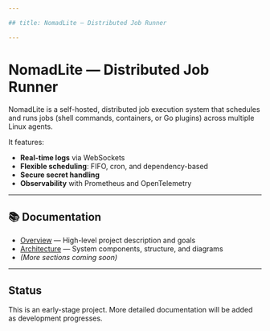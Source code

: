 ```yaml
---

## title: NomadLite — Distributed Job Runner

---
```


# NomadLite — Distributed Job Runner

NomadLite is a self-hosted, distributed job execution system that schedules and runs jobs (shell commands, containers, or Go plugins) across multiple Linux agents.

It features:

* **Real-time logs** via WebSockets
* **Flexible scheduling**: FIFO, cron, and dependency-based
* **Secure secret handling**
* **Observability** with Prometheus and OpenTelemetry

---

## 📚 Documentation

* [Overview](overview.md) — High-level project description and goals
* [Architecture](architecture.md) — System components, structure, and diagrams
* *(More sections coming soon)*

---

## Status

This is an early-stage project. More detailed documentation will be added as development progresses.
